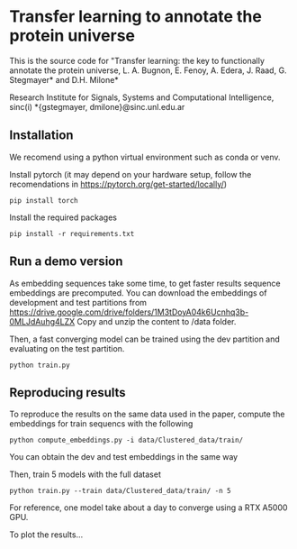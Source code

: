 # Transfer learning to annotate the protein universe

This is the source code for "Transfer learning: the key to functionally annotate the protein universe, 
L. A. Bugnon, E. Fenoy, A. Edera, J. Raad, G. Stegmayer* and D.H. Milone*

Research Institute for Signals, Systems and Computational Intelligence, sinc(i)
*{gstegmayer, dmilone}@sinc.unl.edu.ar

## Installation

We recomend using a python virtual environment such as conda or venv. 

Install pytorch (it may depend on your hardware setup, follow the recomendations in https://pytorch.org/get-started/locally/)

    pip install torch

Install the required packages

    pip install -r requirements.txt

## Run a demo version

As embedding sequences take some time, to get faster results sequence embeddings are precomputed.
You can download the embeddings of development and test partitions from 
https://drive.google.com/drive/folders/1M3tDoyA04k6Ucnhq3b-0MLJdAuhg4LZX
Copy and unzip the content to /data folder.

Then, a fast converging model can be trained using the dev partition and evaluating on the test partition.

    python train.py

## Reproducing results
To reproduce the results on the same data used in the paper, compute the embeddings for train sequencs with the following

    python compute_embeddings.py -i data/Clustered_data/train/

You can obtain the dev and test embeddings in the same way

Then, train 5 models with the full dataset

    python train.py --train data/Clustered_data/train/ -n 5

For reference, one model take about a day to converge using a RTX A5000 GPU.

To plot the results...
